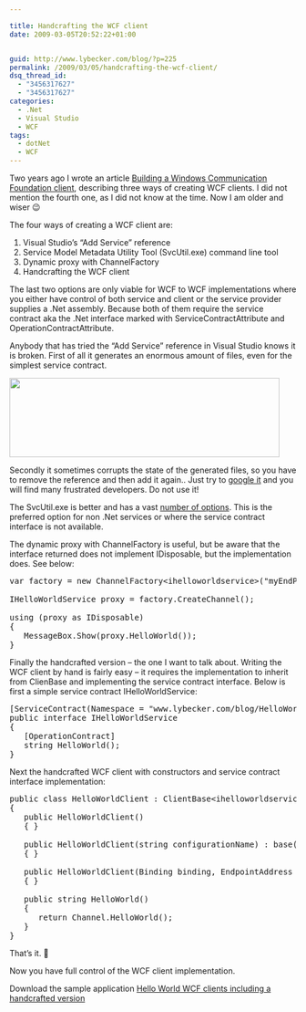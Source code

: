 ```yaml
---

title: Handcrafting the WCF client
date: 2009-03-05T20:52:22+01:00


guid: http://www.lybecker.com/blog/?p=225
permalink: /2009/03/05/handcrafting-the-wcf-client/
dsq_thread_id:
  - "3456317627"
  - "3456317627"
categories:
  - .Net
  - Visual Studio
  - WCF
tags:
  - dotNet
  - WCF
---
```

Two years ago I wrote an article [Building a Windows Communication Foundation client](/blog/2007/01/18/building-a-windows-communication-foundation-client/), describing three ways of creating WCF clients. I did not mention the fourth one, as I did not know at the time. Now I am older and wiser 😉

The four ways of creating a WCF client are:

  1. Visual Studio’s &#8220;Add Service&#8221; reference
  2. Service Model Metadata Utility Tool (SvcUtil.exe) command line tool
  3. Dynamic proxy with ChannelFactory<tchannel></tchannel>
  4. Handcrafting the WCF client

The last two options are only viable for WCF to WCF implementations where you either have control of both service and client or the service provider supplies a .Net assembly. Because both of them require the service contract aka the .Net interface marked with ServiceContractAttribute and OperationContractAttribute.

Anybody that has tried the “Add Service” reference in Visual Studio knows it is broken. First of all it generates an enormous amount of files, even for the simplest service contract.

[<img loading="lazy" class="aligncenter size-full wp-image-228" title="Vistual Studio Add Service reference generated files" src="http://www.lybecker.com/blog/wp-content/uploads/addservicereferencegeneratedfiles.png" alt="" width="474" height="139" />](http://www.lybecker.com/blog/wp-content/uploads/addservicereferencegeneratedfiles.png)

Secondly it sometimes corrupts the state of the generated files, so you have to remove the reference and then add it again.. Just try to [google it](http://www.google.com/search?q=%22Add+Service+reference%22+not+working) and you will find many frustrated developers. Do not use it!

The SvcUtil.exe is better and has a vast [number of options](http://msdn.microsoft.com/en-us/library/aa347733.aspx). This is the preferred option for non .Net services or where the service contract interface is not available.

The dynamic proxy with ChannelFactory<tchannel> is useful, but be aware that the interface returned does not implement IDisposable, but the implementation does. See below:

<pre class="brush: csharp; title: ; notranslate" title="">var factory = new ChannelFactory&lt;ihelloworldservice&gt;("myEndPoint");

IHelloWorldService proxy = factory.CreateChannel();

using (proxy as IDisposable)
{
   MessageBox.Show(proxy.HelloWorld());
}
</pre>

Finally the handcrafted version – the one I want to talk about. Writing the WCF client by hand is fairly easy – it requires the implementation to inherit from ClienBase<tchannel> and implementing the service contract interface. Below is first a simple service contract IHelloWorldService:

<pre class="brush: csharp; title: ; notranslate" title="">[ServiceContract(Namespace = "www.lybecker.com/blog/HelloWorldService")]
public interface IHelloWorldService
{
   [OperationContract]
   string HelloWorld();
}
</pre>

Next the handcrafted WCF client with constructors and service contract interface implementation:

<pre class="brush: csharp; title: ; notranslate" title="">public class HelloWorldClient : ClientBase&lt;ihelloworldservice&gt;, IHelloWorldService
{
   public HelloWorldClient()
   { }

   public HelloWorldClient(string configurationName) : base(configurationName)
   { }

   public HelloWorldClient(Binding binding, EndpointAddress address) : base(binding, address)
   { }

   public string HelloWorld()
   {
      return Channel.HelloWorld();
   }
}
</pre>

That’s it. 🙂

Now you have full control of the WCF client implementation.

Download the sample application [Hello World WCF clients including a handcrafted version](http://www.lybecker.com/blog/wp-content/uploads/helloworldwcfwithhandcraftedclient.zip)</ihelloworldservice></tchannel></ihelloworldservice></tchannel>

